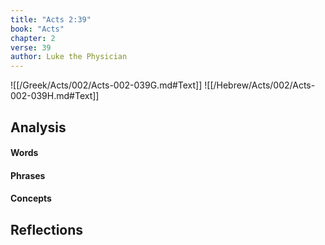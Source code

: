```yaml
---
title: "Acts 2:39"
book: "Acts"
chapter: 2
verse: 39
author: Luke the Physician
---
```

![[/Greek/Acts/002/Acts-002-039G.md#Text]]
![[/Hebrew/Acts/002/Acts-002-039H.md#Text]]

## Analysis

#### Words

#### Phrases

#### Concepts

## Reflections
